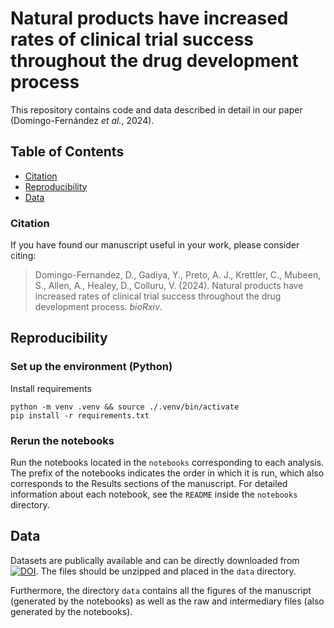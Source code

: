 # Natural products have increased rates of clinical trial success throughout the drug development process

This repository contains code and data described in detail in our paper (Domingo-Fernández *et al.*, 2024).

## Table of Contents

* [Citation](#citation)
* [Reproducibility](#reproducibility)
* [Data](#data)

### Citation
If you have found our manuscript useful in your work, please consider citing:

> Domingo-Fernandez, D., Gadiya, Y., Preto, A. J., Krettler, C., Mubeen, S., Allen, A., Healey, D., Colluru, V. (2024).
Natural products have increased rates of clinical trial success throughout the drug development process. *bioRxiv*.

## Reproducibility

### Set up the environment (Python)

Install requirements

```shell
python -m venv .venv && source ./.venv/bin/activate
pip install -r requirements.txt
```

### Rerun the notebooks

Run the notebooks located in the `notebooks` corresponding to each analysis. The prefix of the notebooks indicates the order in which it is run, which also corresponds to the Results sections of the manuscript. For detailed information about each notebook, see the `README` inside the `notebooks` directory.

## Data

Datasets are publically available and can be directly downloaded from [![DOI](https://zenodo.org/badge/DOI/10.5281/zenodo.10404954.svg)](https://doi.org/10.5281/zenodo.10404954). The files should be unzipped and placed in the `data` directory.


Furthermore, the directory `data` contains all the figures of the manuscript (generated by the notebooks) as well as the raw and intermediary files (also generated by the notebooks).

